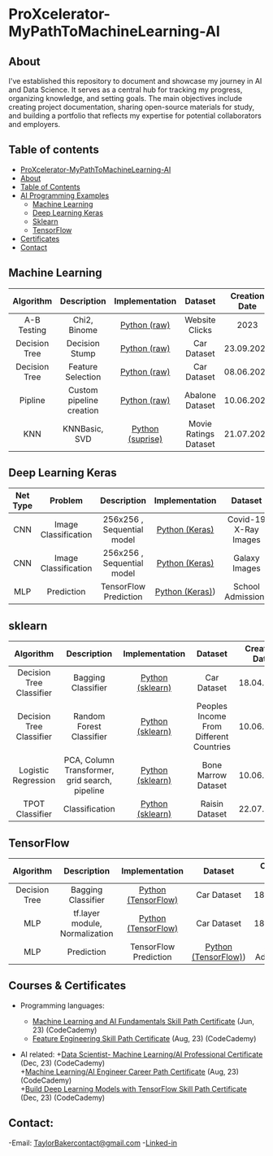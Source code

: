 # ProXcelerator-MyPathToMachineLearning-AI

## About

I've established this repository to document and showcase my journey in AI and Data Science. It serves as a central hub for tracking my progress, organizing knowledge, and setting goals. The main objectives include creating project documentation, sharing open-source materials for study, and building a portfolio that reflects my expertise for potential collaborators and employers.

## Table of contents
- [ProXcelerator-MyPathToMachineLearning-AI](#Taylor-Baker---my-path-to-machine-learning-ai)
- [About](#about)
- [Table of Contents](#table-of-contents)
- [AI Programming Examples](#ai-programming-examples)
	+ [Machine Learning](#machine-learning)
	+ [Deep Learning Keras](#deep-learning-keras)
	+ [Sklearn](#sklearn)
	+ [TensorFlow](#TensorFlow)
- [Certificates](#certificates)
- [Contact](#contact)



## Machine Learning
| Algorithm  | Description | Implementation | Dataset | Creation Date | Last Update |
| :---: | :---: | :---: | :---: | :---: | :---: |
| A-B Testing | Chi2, Binome | [Python (raw)]() | Website Clicks | 2023 | 2023 |
| Decision Tree | Decision Stump | [Python (raw)](https://github.com/ProXcelerator/ProXcelerator-MyPathToMachineLearning-AI/blob/main/Machine-Learning/Decision%20Stump/Decision%20Stump.ipynb) | Car Dataset | 23.09.2023 | 23.09.2023 |
| Decision Tree | Feature Selection | [Python (raw)](https://github.com/ProXcelerator/ProXcelerator-MyPathToMachineLearning-AI/blob/main/Machine-Learning/Decision-Tree/Decision%20tree%20using%20random%20features%20for%20feature%20selection.ipynb) | Car Dataset | 08.06.2023 | 15.09.2023 |
| Pipline | Custom pipeline creation | [Python (raw)](https://github.com/ProXcelerator/ProXcelerator-MyPathToMachineLearning-AI/blob/main/Machine-Learning/Custom-Transformer-Pipeline/creating%20your%20own%20class%20transformer%20for%20machine%20learning%20pipeline.ipynb) | Abalone Dataset | 10.06.2023 | 15.09.2023 |
| KNN | KNNBasic, SVD | [Python (suprise)](https://github.com/ProXcelerator/ProXcelerator-MyPathToMachineLearning-AI/blob/main/Machine-Learning/Recommendation%20system/Recommendation%20system%20-%20KNNBasic%20-%20SVD.ipynb) | Movie Ratings Dataset | 21.07.2023 | 24.09.2023 |

## Deep Learning Keras
| Net Type | Problem | Description | Implementation | Dataset | Creation Date | Last Update |
| :---: | :---: | :---: | :---: | :---: | :---: | :---: |
| CNN | Image Classification | 256x256 , Sequential model | [Python (Keras)](https://github.com/ProXcelerator/Covid-19-Prediction-Portfolio-Project) | Covid-19 X-Ray Images | 28.12.2023 | 30.12.2023 |
| CNN | Image Classification | 256x256 , Sequential model | [Python (Keras)](https://github.com/ProXcelerator/ProXcelerator-MyPathToMachineLearning-AI/blob/main/Deep-Learning/galaxy%20classification%20tnsor%20flow/galaxy%20classification%20tensor%20flow.ipynb) | Galaxy Images | 28.12.2023 | 01.01.2024 |
| MLP | Prediction | TensorFlow Prediction | [Python (Keras)]([https://github.com/ProXcelerator/ProXcelerator-MyPathToMachineLearning-AI/blob/main/Deep-Learning/regression-addmissions-prediction-TensorFlow/Tensor%20Flow%20Portfolio%20Project.ipynb)) | School Admissions | 28.12.2023 | 01.01.2024 |

## sklearn
| Algorithm  | Description | Implementation | Dataset | Creation Date | Last Update |
| :---: | :---: | :---: | :---: | :---: | :---: |
| Decision Tree Classifier | Bagging Classifier | [Python (sklearn)](https://github.com/ProXcelerator/ProXcelerator-MyPathToMachineLearning-AI/blob/main/SKlearn/BaggingClassifier-DecisionTree/BaggingClassifier%20used%20on%20Decision%20trees%20and%20logistic%20regression.ipynb) | Car Dataset | 18.04.2023 | 15.09.2023 |
| Decision Tree Classifier | Random Forest Classifier | [Python (sklearn)](https://github.com/ProXcelerator/ProXcelerator-MyPathToMachineLearning-AI/blob/main/SKlearn/Random-Forest-Classifier/Random%20Forest%20Classifier%20project.ipynb) | Peoples Income From Different Countries | 10.06.2023 | 15.09.2023 |
| Logistic Regression | PCA, Column Transformer, grid search, pipeline | [Python (sklearn)](https://github.com/ProXcelerator/ProXcelerator-MyPathToMachineLearning-AI/blob/main/SKlearn/Sklearn-Pipeline-Bone-marrow-survival%20prediction/bone%20marrow%20-%20pipeline%20project.ipynb) | Bone Marrow Dataset | 10.06.2023 | 15.09.2023 |
| TPOT Classifier | Classification | [Python (sklearn)](https://github.com/ProXcelerator/ProXcelerator-MyPathToMachineLearning-AI/blob/main/SKlearn/TPOT-Classifier/raisin%20classifying%20TPOT%20classifier%20example.ipynb) | Raisin Dataset | 22.07.2023 | 24.09.2023 |

## TensorFlow
| Algorithm  | Description | Implementation | Dataset | Creation Date | Last Update |
| :---: | :---: | :---: | :---: | :---: | :---: |
| Decision Tree | Bagging Classifier | [Python (TensorFlow)](https://github.com/ProXcelerator/ProXcelerator-MyPathToMachineLearning-AI/blob/main/SKlearn/BaggingClassifier-DecisionTree/BaggingClassifier%20used%20on%20Decision%20trees%20and%20logistic%20regression.ipynb) | Car Dataset | 18.04.2023 | 15.09.2023 |
| MLP | tf.layer module, Normalization | [Python (TensorFlow)](https://github.com/ProXcelerator/ProXcelerator-MyPathToMachineLearning-AI/blob/main/SKlearn/Tensor%20Flow%20Project/Tensor%20Flow%20Project.ipynb) | Car Dataset | 18.04.2023 | 15.09.2023 |
| MLP | Prediction | TensorFlow Prediction | [Python (TensorFlow)]([https://github.com/ProXcelerator/ProXcelerator-MyPathToMachineLearning-AI/blob/main/Deep-Learning/regression-addmissions-prediction-TensorFlow/Tensor%20Flow%20Portfolio%20Project.ipynb)) | School Admissions | 28.12.2023 | 01.01.2024 |


## Courses & Certificates

- Programming languages:
	+ [Machine Learning and AI Fundamentals Skill Path Certificate](https://www.codecademy.com/profiles/TBaker777/certificates/5701108f64cd4a02981c161085ccc50e) (Jun, 23) (CodeCademy)  
 	+ [Feature Engineering Skill Path Certificate](https://www.codecademy.com/profiles/TBaker777/certificates/6130e8cb1042c20023c9bbda) (Aug, 23) (CodeCademy)  


- AI related:
	+[Data Scientist- Machine Learning/AI Professional Certificate](https://www.codecademy.com/profiles/TBaker777/certificates/8e9e59de3f924b33ad2371faf667129b) (Dec, 23) (CodeCademy)  
	+[Machine Learning/AI Engineer Career Path Certificate](https://www.codecademy.com/profiles/TBaker777/certificates/6f8e0510ca91437a847b53aa9e9aa3f1) (Aug, 23)  (CodeCademy)  
  	+[Build Deep Learning Models with TensorFlow Skill Path Certificate](https://www.codecademy.com/profiles/TBaker777/certificates/5f85c4b9c431a800138a60e0) (Dec, 23) (CodeCademy)  


## Contact:
-Email: TaylorBakercontact@gmail.com
-[Linked-in](https://www.linkedin.com/in/taylor-baker-807827274) 


	

